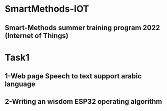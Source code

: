 # SmartMethods-IOT
## Smart-Methods summer training program 2022 (Internet of Things)


# Task1 
## 1-Web page Speech to text support arabic language

## 2-Writing an wisdom ESP32 operating algorithm

